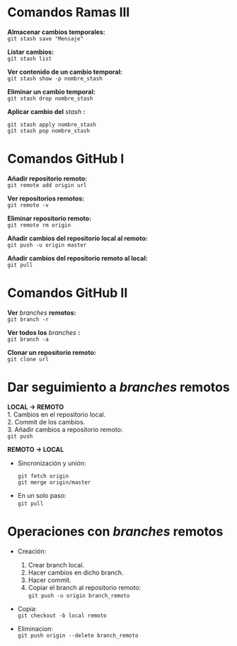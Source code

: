 # **Comandos Ramas III**
  **Almacenar cambios temporales:**   
  `git stash save "Mensaje"`    

  **Listar cambios:**   
  `git stash list`    

  **Ver contenido de un cambio temporal:**  
  `git stash show -p nombre_stash`    

  **Eliminar un cambio temporal:**  
  `git stash drop nombre_stash`   

  **Aplicar cambio del** *stash* **:**
  ~~~
  git stash apply nombre_stash
  git stash pop nombre_stash
  ~~~   

# **Comandos GitHub I**
  **Añadir repositorio remoto:**  
  `git remote add origin url`   

  **Ver repositorios remotos:**   
  `git remote -v`   

  **Eliminar repositorio remoto:**  
  `git remote rm origin`    

  **Añadir cambios del repositorio local al remoto:**   
  `git push -u origin master`   

  **Añadir cambios del repositorio remoto al local:**   
  `git pull`    

# **Comandos GitHub II**  
  **Ver** *branches* **remotos:**   
  `git branch -r`   

  **Ver todos los** *branches* **:**   
  `git branch -a`   

  **Clonar un repositorio remoto:**   
  `git clone url`   

# **Dar seguimiento a** *branches* **remotos**  
  **LOCAL -> REMOTO**   
    1. Cambios en el repositorio local.   
    2. Commit de los cambios.   
    3. Añadir cambios a repositorio remoto:   
    `git push`

  **REMOTO -> LOCAL**   
  * Sincronización y unión:   
    ~~~
    git fetch origin
    git merge origin/master
    ~~~   
  * En un solo paso:    
    `git pull`

# **Operaciones con** *branches* **remotos**  
  * Creación:
    1. Crear branch local.
    2. Hacer cambios en dicho branch.
    3. Hacer commit.
    4. Copiar el branch al repositorio remoto:    
    `git push -u origin branch_remoto`

  * Copia:    
  `git checkout -b local remoto`    

  * Eliminacion:    
  `git push origin --delete branch_remoto`

